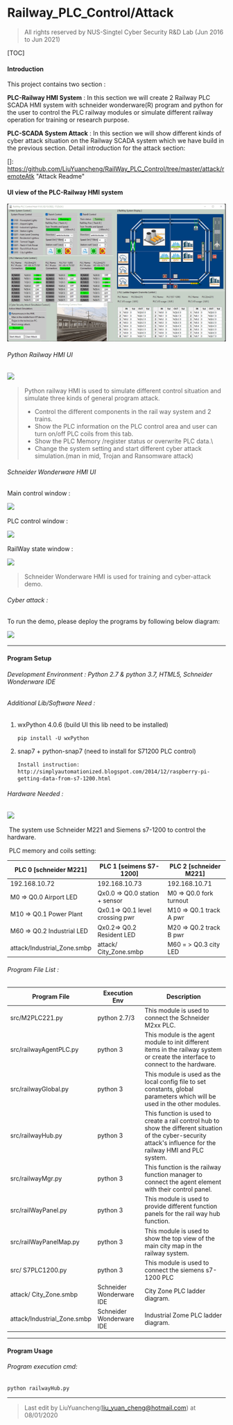 

# Railway_PLC_Control/Attack

> All rights reserved by NUS-Singtel Cyber Security R&D Lab (Jun 2016 to Jun 2021)

[TOC]

#### Introduction

This project contains two section :  

**PLC-Railway HMI System** : In this section we will create 2 Railway PLC SCADA HMI system with schneider wonderware(R) program and python for the user to control the PLC railway modules or simulate different railway operation for training or research purpose. 

**PLC-SCADA System Attack** :  In this section we will show different kinds of cyber attack situation on the Railway SCADA system which we have build in the previous section. Detail introduction for the attack section: 

[]: https://github.com/LiuYuancheng/RailWay_PLC_Control/tree/master/attack/remoteAtk	"Attack Readme"

#### UI view of the PLC-Railway HMI system

![](doc/img/rail_way_480p.gif)

###### Python Railway HMI UI

![](doc/RMimg/pythonmain.png)

> Python railway HMI is used to simulate different control situation and simulate three kinds of general program attack. 
>
> - Control the different components in the rail way system and 2 trains.
> -  Show the PLC information on the PLC control area and user can turn on/off PLC coils from this tab.
> - Show the PLC Memory /register status or overwrite PLC data.\
> - Change the system setting and start different cyber attack simulation.(man in mid, Trojan and  Ransomware attack)



###### Schneider Wonderware HMI UI

Main control window :

![](doc/RMimg/wonderwMain.jpg)

PLC control window : 

![](doc/RMimg/wonderwPLC.jpg)

RailWay state window : 

![](doc/RMimg/wonderwHMI.jpg)

> Schneider Wonderware HMI is used for training and cyber-attack demo.



###### Cyber attack : 

To run the demo, please deploy the programs by following below diagram: 

![](https://github.com/LiuYuancheng/RailWay_PLC_Control/blob/master/attack/remoteAtk/doc/fileDeploy.png)

------

#### Program Setup

###### Development Environment : Python 2.7 & python 3.7,  HTML5, Schneider Wonderware IDE

###### Additional Lib/Software Need :

1. wxPython 4.0.6 (build UI this lib need to be installed) 

   ```
   pip install -U wxPython 
   ```

2. snap7 + python-snap7 (need to install for S71200 PLC control) 

   ```
   Install instruction: 
   http://simplyautomationized.blogspot.com/2014/12/raspberry-pi-getting-data-from-s7-1200.html
   ```

###### Hardware Needed : 

![](doc/plantform.JPG)

​	The system use Schneider M221 and Siemens s7-1200 to control the hardware. 

​	PLC memory and coils setting: 

| PLC 0 [schneider M221]      | PLC 1 [seimens S7-1200]         | PLC 2 [schneider M221]   |
| --------------------------- | ------------------------------- | ------------------------ |
| 192.168.10.72               | 192.168.10.73                   | 192.168.10.71            |
| M0  => Q0.0 Airport LED     | Qx0.0 => Q0.0 station + sensor  | M0  => Q0.0 fork turnout |
| M10 => Q0.1 Power Plant     | Qx0.1=> Q0.1 level crossing pwr | M10 => Q0.1 track A pwr  |
| M60 => Q0.2 Industrial LED  | Qx0.2=> Q0.2 Resident LED       | M20 => Q0.2 track B pwr  |
| attack/Industrial_Zone.smbp | attack/ City_Zone.smbp          | M60 = > Q0.3 city LED    |

###### Program File List :

| Program File                | Execution Env            | Description                                                  |
| --------------------------- | ------------------------ | ------------------------------------------------------------ |
| src/M2PLC221.py             | python 2.7/3             | This module is used to connect the Schneider M2xx PLC.       |
| src/railwayAgentPLC.py      | python 3                 | This module is the agent module to init different items in the railway system or create the interface to connect to the hardware. |
| src/railwayGlobal.py        | python 3                 | This module is used as the local config file to set constants, global parameters which will be used in the other modules. |
| src/railwayHub.py           | python 3                 | This function is used to create a rail control hub to show the different situation of the cyber-security attack's influence for the railway HMI and PLC system. |
| src/railwayMgr.py           | python 3                 | This function is the railway function manager to connect the agent element with their control panel. |
| src/railWayPanel.py         | python 3                 | This module is used to provide different function panels for the rail way hub function. |
| src/railWayPanelMap.py      | python 3                 | This module is used to show the top view of the main city map in the railway system. |
| src/ S7PLC1200.py           | python 3                 | This module is used to connect the siemens s7-1200 PLC       |
| attack/ City_Zone.smbp      | Schneider Wonderware IDE | City Zone PLC ladder diagram.                                |
| attack/Industrial_Zone.smbp | Schneider Wonderware IDE | Industrial Zome PLC ladder diagram.                          |

------

#### Program Usage

###### Program execution cmd: 

```
python railwayHub.py
```



------

> Last edit by LiuYuancheng(liu_yuan_cheng@hotmail.com) at 08/01/2020